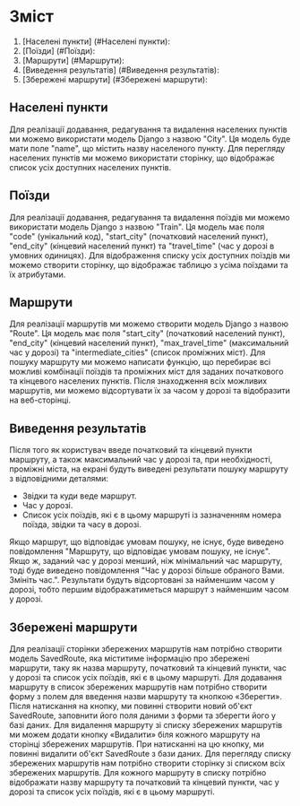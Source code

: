 # Зміст

1. [Населені пункти] (#Населені пункти):
2. [Поїзди] (#Поїзди):
3. [Маршрути] (#Маршрути):
4. [Виведення результатів] (#Виведення результатів):
5. [Збережені маршрути] (#Збережені маршрути):

## Населені пункти

Для реалізації додавання, редагування та видалення населених пунктів ми можемо використати модель Django з назвою "City". Ця модель буде мати поле "name", що містить назву населеного пункту. Для перегляду населених пунктів ми можемо використати сторінку, що відображає список усіх доступних населених пунктів.

## Поїзди

Для реалізації додавання, редагування та видалення поїздів ми можемо використати модель Django з назвою "Train". Ця модель має поля "code" (унікальний код), "start_city" (початковий населений пункт), "end_city" (кінцевий населений пункт) та "travel_time" (час у дорозі в умовних одиницях). Для відображення списку усіх доступних поїздів ми можемо створити сторінку, що відображає таблицю з усіма поїздами та їх атрибутами.

## Маршрути

Для реалізації маршрутів ми можемо створити модель Django з назвою "Route". Ця модель має поля "start_city" (початковий населений пункт), "end_city" (кінцевий населений пункт), "max_travel_time" (максимальний час у дорозі) та "intermediate_cities" (список проміжних міст). Для пошуку маршруту ми можемо написати функцію, що перебирає всі можливі комбінації поїздів та проміжних міст для заданих початкового та кінцевого населених пунктів. Після знаходження всіх можливих маршрутів, ми можемо відсортувати їх за часом у дорозі та відобразити на веб-сторінці.  

## Виведення результатів

Після того як користувач введе початковий та кінцевий пункти маршруту, а також максимальний час у дорозі та, при необхідності, проміжні міста, на екрані будуть виведені результати пошуку маршруту з відповідними деталями:

- Звідки та куди веде маршрут.
- Час у дорозі.
- Список усіх поїздів, які є в цьому маршруті із зазначенням номера поїзда, звідки та часу в дорозі.

Якщо маршрут, що відповідає умовам пошуку, не існує, буде виведено повідомлення "Маршруту, що відповідає умовам пошуку, не існує". Якщо ж, заданий час у дорозі менший, ніж мінімальний час маршруту, тоді буде виведено повідомлення "Час у дорозі більше обраного Вами. Змініть час.".
Результати будуть відсортовані за найменшим часом у дорозі, тобто першим відображатиметься маршрут з найменшим часом у дорозі.

## Збережені маршрути

Для реалізації сторінки збережених маршрутів нам потрібно створити модель SavedRoute, яка міститиме інформацію про збережені маршрути, таку як назва маршруту, початковий та кінцевий пункти, час у дорозі та список усіх поїздів, які є в цьому маршруті.
Для додавання маршруту в список збережених маршрутів нам потрібно створити форму з полем для введення назви маршруту та кнопкою «Зберегти». Після натискання на кнопку, ми повинні створити новий об'єкт SavedRoute, заповнити його поля даними з форми та зберегти його у базі даних.
Для видалення маршруту зі списку збережених маршрутів ми можем додати кнопку «Видалити» біля кожного маршруту на сторінці збережених маршрутів. При натисканні на цю кнопку, ми повинні видалити об'єкт SavedRoute з бази даних.
Для перегляду списку збережених маршрутів нам потрібно створити сторінку зі списком всіх збережених маршрутів. Для кожного маршруту в списку потрібно відображати назву маршруту та початковий та кінцевий пункти, час у дорозі та список усіх поїздів, які є в цьому маршруті.  
